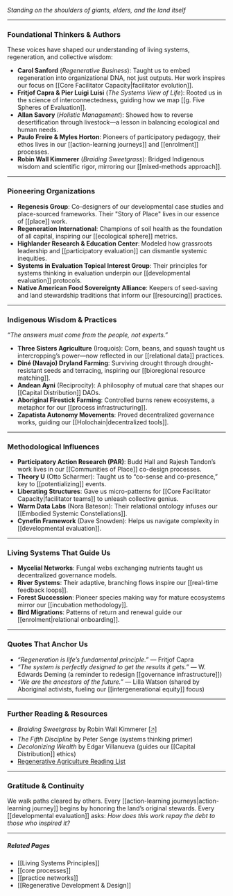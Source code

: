 *Standing on the shoulders of giants, elders, and the land itself*  

---

### **Foundational Thinkers & Authors**  
These voices have shaped our understanding of living systems, regeneration, and collective wisdom:  
- **Carol Sanford** (*Regenerative Business*): Taught us to embed regeneration into organizational DNA, not just outputs. Her work inspires our focus on [[Core Facilitator Capacity|facilitator evolution]].  
- **Fritjof Capra & Pier Luigi Luisi** (*The Systems View of Life*): Rooted us in the science of interconnectedness, guiding how we map [[g. Five Spheres of Evaluation]].  
- **Allan Savory** (*Holistic Management*): Showed how to reverse desertification through livestock—a lesson in balancing ecological and human needs.  
- **Paulo Freire & Myles Horton**: Pioneers of participatory pedagogy, their ethos lives in our [[action-learning journeys]] and [[enrolment]] processes.  
- **Robin Wall Kimmerer** (*Braiding Sweetgrass*): Bridged Indigenous wisdom and scientific rigor, mirroring our [[mixed-methods approach]].  

---

### **Pioneering Organizations**  
- **Regenesis Group**: Co-designers of our developmental case studies and place-sourced frameworks. Their "Story of Place" lives in our essence of [[place]] work.  
- **Regeneration International**: Champions of soil health as the foundation of all capital, inspiring our [[ecological sphere]] metrics.  
- **Highlander Research & Education Center**: Modeled how grassroots leadership and [[participatory evaluation]] can dismantle systemic inequities.  
- **Systems in Evaluation Topical Interest Group**: Their principles for systems thinking in evaluation underpin our [[developmental evaluation]] protocols.  
- **Native American Food Sovereignty Alliance**: Keepers of seed-saving and land stewardship traditions that inform our [[resourcing]] practices.  

---

### **Indigenous Wisdom & Practices**  
*“The answers must come from the people, not experts.”*  
- **Three Sisters Agriculture** (Iroquois): Corn, beans, and squash taught us intercropping’s power—now reflected in our [[relational data]] practices.  
- **Diné (Navajo) Dryland Farming**: Surviving drought through drought-resistant seeds and terracing, inspiring our [[bioregional resource matching]].  
- **Andean Ayni** (Reciprocity): A philosophy of mutual care that shapes our [[Capital Distribution]] DAOs.  
- **Aboriginal Firestick Farming**: Controlled burns renew ecosystems, a metaphor for our [[process infrastructuring]].  
- **Zapatista Autonomy Movements**: Proved decentralized governance works, guiding our [[Holochain|decentralized tools]].  

---

### **Methodological Influences**  
- **Participatory Action Research (PAR)**: Budd Hall and Rajesh Tandon’s work lives in our [[Communities of Place]] co-design processes.  
- **Theory U** (Otto Scharmer): Taught us to “co-sense and co-presence,” key to [[potentializing]] events.  
- **Liberating Structures**: Gave us micro-patterns for [[Core Facilitator Capacity|facilitator teams]] to unleash collective genius.  
- **Warm Data Labs** (Nora Bateson): Their relational ontology infuses our [[Embodied Systemic Constellations]].  
- **Cynefin Framework** (Dave Snowden): Helps us navigate complexity in [[developmental evaluation]].  

---

### **Living Systems That Guide Us**  
- **Mycelial Networks**: Fungal webs exchanging nutrients taught us decentralized governance models.  
- **River Systems**: Their adaptive, branching flows inspire our [[real-time feedback loops]].  
- **Forest Succession**: Pioneer species making way for mature ecosystems mirror our [[incubation methodology]].  
- **Bird Migrations**: Patterns of return and renewal guide our [[enrolment|relational onboarding]].  

---

### **Quotes That Anchor Us**  
- *“Regeneration is life’s fundamental principle.”* — Fritjof Capra  
- *“The system is perfectly designed to get the results it gets.”* — W. Edwards Deming (a reminder to redesign [[governance infrastructure]])  
- *“We are the ancestors of the future.”* — Lilla Watson (shared by Aboriginal activists, fueling our [[intergenerational equity]] focus)  

---

### **Further Reading & Resources**  
- *Braiding Sweetgrass* by Robin Wall Kimmerer [[🡥]](https://www.robinwallkimmerer.com/)  
- *The Fifth Discipline* by Peter Senge (systems thinking primer)  
- *Decolonizing Wealth* by Edgar Villanueva (guides our [[Capital Distribution]] ethics)  
- [Regenerative Agriculture Reading List](https://nfu.org/2020/10/12/the-indigenous-origins-of-regenerative-agriculture/)  

---

### **Gratitude & Continuity**  
We walk paths cleared by others. Every [[action-learning journeys|action-learning journey]] begins by honoring the land’s original stewards. Every [[developmental evaluation]] asks: *How does this work repay the debt to those who inspired it?*  

---

##### **Related Pages**  
- [[Living Systems Principles]]  
- [[core processes]]
- [[practice networks]]
- [[Regenerative Development & Design]]  